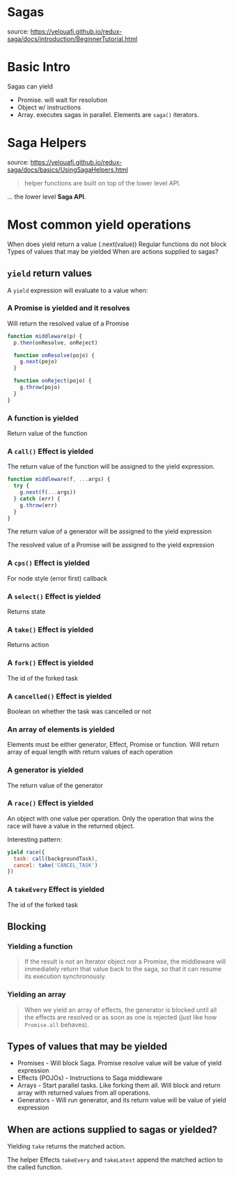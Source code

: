 # Sagas

source: https://yelouafi.github.io/redux-saga/docs/introduction/BeginnerTutorial.html

# Basic Intro

Sagas can yield

* Promise. will wait for resolution
* Object w/ instructions
* Array. executes sagas in parallel. Elements are `saga()` iterators.

# Saga Helpers

source: https://yelouafi.github.io/redux-saga/docs/basics/UsingSagaHelpers.html

> helper functions are built on top of the lower level API.

... the lower level **Saga API**.

# Most common yield operations

When does yield return a value (.next(value))
Regular functions do not block
Types of values that may be yielded
When are actions supplied to sagas?

## `yield` return values

A `yield` expression will evaluate to a value when:

### A Promise is yielded and it resolves

Will return the resolved value of a Promise

```js
function middleware(p) {
  p.then(onResolve, onReject)

  function onResolve(pojo) {
    g.next(pojo)
  }

  function onReject(pojo) {
    g.throw(pojo)
  }
}
```

### A function is yielded

Return value of the function

### A `call()` Effect is yielded

The return value of the function will be assigned to the yield expression.

```js
function middleware(f, ...args) {
  try {
    g.next(f(...args))
  } catch (err) {
    g.throw(err)
  }
}
```

The return value of a generator will be assigned to the yield expression

The resolved value of a Promise will be assigned to the yield expression

### A `cps()` Effect is yielded

For node style (error first) callback

### A `select()` Effect is yielded

Returns state

### A `take()` Effect is yielded

Returns action

### A `fork()` Effect is yielded

The id of the forked task

### A `cancelled()` Effect is yielded

Boolean on whether the task was cancelled or not

### An array of elements is yielded

Elements must be either generator, Effect, Promise or function. Will return array of equal length with return values of each operation

### A generator is yielded

The return value of the generator

### A `race()` Effect is yielded

An object with one value per operation. Only the operation that wins the race will have a value in the returned object.

Interesting pattern:

```js
yield race({
  task: call(backgroundTask),
  cancel: take('CANCEL_TASK')
})
```

### A `takeEvery` Effect is yielded

The id of the forked task

## Blocking

### Yielding a function

> If the result is not an Iterator object nor a Promise, the middleware will immediately return that value back to the saga, so that it can resume its execution synchronously.

### Yielding an array

> When we yield an array of effects, the generator is blocked until all the effects are resolved or as soon as one is rejected (just like how `Promise.all` behaves).


## Types of values that may be yielded

* Promises - Will block Saga. Promise resolve value will be value of yield expression
* Effects (POJOs) - Instructions to Saga middleware
* Arrays - Start parallel tasks. Like forking them all. Will block and return array with returned values from all operations.
* Generators - Will run generator, and its return value will be value of yield expression

## When are actions supplied to sagas or yielded?

Yielding `take` returns the matched action.

The helper Effects `takeEvery` and `takeLatest` append the matched action to the called function.
